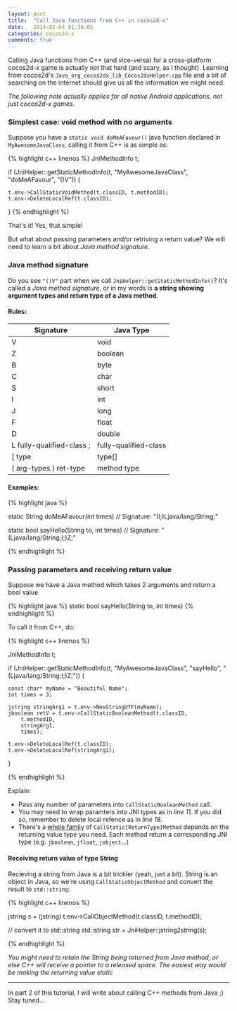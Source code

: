 ```yaml
---
layout: post
title:  "Call Java functions from C++ in cocos2d-x"
date:   2014-02-04 01:36:05
categories: cocos2d-x
comments: true
---
```


Calling Java functions from C++ (and vice-versa) for a cross-platform cocos2d-x game is actually not that hard (and scary, as I thought). Learning from cocos2d's `Java_org_cocos2dx_lib_Cocos2dxHelper.cpp` file and a bit of searching on the internet should give us all the information we might need.

_The following note actually applies for all native Android applications, not just cocos2d-x games._

### Simplest case: void method with no arguments

Suppose you have a `static void doMeAFavour()` java function declared in `MyAwesomeJavaClass`, calling it from C++ is as simple as:

{% highlight c++ linenos %}
JniMethodInfo t;

if (JniHelper::getStaticMethodInfo(t,
  "MyAwesomeJavaClass",
  "doMeAFavour",
  "()V")) {

    t.env->CallStaticVoidMethod(t.classID, t.methodID);
    t.env->DeleteLocalRef(t.classID);
}
{% endhighlight %}


That's it! Yes, that simple!

But what about passing parameters and/or retriving a return value? We will need to learn a bit about _Java method signature_.

### Java method signature

Do you see `"()V"` part when we call `JniHelper::getStaticMethodInfo()`? It's called a _Java method signature_, or in my words is **a  string showing argument types and return type of a Java method**.

#### Rules:

|         Signature         |        Java Type       |
|---------------------------|------------------------|
| V                         |  void                  |
| Z                         |  boolean               |
| B                         |  byte                  |
| C                         |  char                  |
| S                         |  short                 |
| I                         |  int                   |
| J                         |  long                  |
| F                         |  float                 |
| D                         |  double                |
| L fully-qualified-class ; |  fully-qualified-class |
| [ type                    |  type[]                |
| ( arg-types ) ret-type    |  method type           |


#### Examples:

{% highlight java %}

static String doMeAFavour(int times)
// Signature: "(I;)Ljava/lang/String;"

static bool sayHello(String to, int times)
// Signature: "(Ljava/lang/String;I;)Z;"

{% endhighlight %}

### Passing parameters and receiving return value

Suppose we have a Java method which takes 2 arguments and return a bool value

{% highlight java %}
static bool sayHello(String to, int times)
{% endhighlight %}

To call it from C++, do:

{% highlight c++ linenos %}

JniMethodInfo t;

if (JniHelper::getStaticMethodInfo(t,
  "MyAwesomeJavaClass",
  "sayHello",
  "(Ljava/lang/String;I;)Z;")) {

    const char* myName = "Beautiful Name";
    int times = 3;

    jstring stringArg1 = t.env->NewStringUTF(myName);
    jboolean retV = t.env->CallStaticBooleanMethod(t.classID,
        t.methodID,
        stringArg1,
        times);

    t.env->DeleteLocalRef(t.classID);
    t.env->DeleteLocalRef(stringArg1);
}

{% endhighlight %}

Explain:

- Pass any number of parameters into `CallStaticBooleanMethod` call.
- You may need to wrap paramters into JNI types as in _line 11_. If you did so, remember to delete local refence as in _line 18_.
- There's a [whole family](http://docs.oracle.com/javase/7/docs/technotes/guides/jni/spec/functions.html#wp4815) of `CallStatic[ReturnType]Method` depends on the
    returning value type you need. Each method return a corresponding JNI type (e.g. `jboolean`, `jfloat`, `jobject`...)

#### Receiving return value of type String

Recieving a string from Java is a bit trickier (yeah, just a bit). String is an object in Java, so we're using `CallStaticObjectMethod` and convert the result to `std::string`:

{% highlight c++ linenos %}

jstring s = (jstring) t.env->CallObjectMethod(t.classID,
        t.methodID);

// convert it to std::string
std::string str = JniHelper::jstring2string(s);

{% endhighlight %}

_You might need to retain the String being returned from Java method, or else C++ will receive a pointer to a released space. The easiest way would be making the returning value static_

---

In part 2 of this tutorial, I will write about calling C++ methods from Java ;) Stay tuned...
